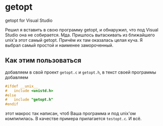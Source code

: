 # getopt
getopt for Visual Studio

Решил я вставить в свою программу getopt, и обнаружил, что под Visual Studio она не собирается. Мда. Пришлось вытаскивать из ближайшего unix'а этот самый getopt. Причём их там оказалась целая куча. Я выбрал самый простой и наименее замороченный.
## Как этим пользоваться
добавляем в свой проект `getopt.c` и `getopt.h`, в текст своей программы добавляем
```c
#ifdef __unix__
#	include <unistd.h>
#else
#	include "getopt.h"
#endif
```
этот макрос так написан, чтоб Ваша программа и под unix'ом компилилась. В качестве примера прилагается `testopt.c`.
И всё.